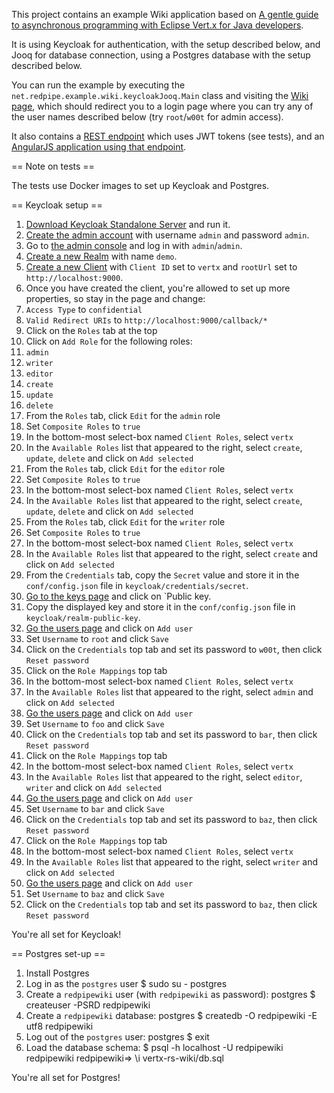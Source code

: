 This project contains an example Wiki application based on [A gentle guide to asynchronous 
programming with Eclipse Vert.x for Java developers](http://vertx.io/docs/guide-for-java-devs).

It is using Keycloak for authentication, with the setup described below,
and Jooq for database connection, using a Postgres database with the setup described below.

You can run the example by executing the `net.redpipe.example.wiki.keycloakJooq.Main` class and
visiting the [Wiki page](http://localhost:9000/wiki), which should redirect you to a login page
where you can try any of the user names described below (try `root`/`w00t` for admin access).

It also contains a [REST endpoint](http://localhost:9000/wiki/api) which uses JWT tokens (see tests),
and an [AngularJS application using that endpoint](http://localhost:9000/wiki/app).

== Note on tests ==

The tests use Docker images to set up Keycloak and Postgres.

== Keycloak setup ==

1. [Download Keycloak Standalone Server](http://www.keycloak.org/downloads.html) and run it.
1. [Create the admin account](http://localhost:8080/auth) with username `admin` and password `admin`.
1. Go to [the admin console](http://localhost:8080/auth/admin/) and log in with `admin`/`admin`.
1. [Create a new Realm](http://localhost:8080/auth/admin/master/console/#/create/realm) with name `demo`.
1. [Create a new Client](http://localhost:8080/auth/admin/master/console/#/create/client/stef) with `Client ID` set to `vertx` and
 `rootUrl` set to `http://localhost:9000`.
1. Once you have created the client, you're allowed to set up more properties, so stay in the page and change:
 1. `Access Type` to `confidential`
 1. `Valid Redirect URIs` to `http://localhost:9000/callback/*`  
1. Click on the `Roles` tab at the top
1. Click on `Add Role` for the following roles:
 1. `admin`
 1. `writer`
 1. `editor`
 1. `create`
 1. `update`
 1. `delete`
1. From the `Roles` tab, click `Edit` for the `admin` role
 1. Set `Composite Roles` to `true`
 1. In the bottom-most select-box named `Client Roles`, select `vertx`
 1. In the `Available Roles` list that appeared to the right, select `create`, `update`, `delete` and click on `Add selected`
1. From the `Roles` tab, click `Edit` for the `editor` role
 1. Set `Composite Roles` to `true`
 1. In the bottom-most select-box named `Client Roles`, select `vertx`
 1. In the `Available Roles` list that appeared to the right, select `create`, `update`, `delete` and click on `Add selected`
1. From the `Roles` tab, click `Edit` for the `writer` role
 1. Set `Composite Roles` to `true`
 1. In the bottom-most select-box named `Client Roles`, select `vertx`
 1. In the `Available Roles` list that appeared to the right, select `create` and click on `Add selected`
1. From the `Credentials` tab, copy the `Secret` value and store it in the `conf/config.json` file in `keycloak/credentials/secret`.
1. [Go to the keys page](http://localhost:8080/auth/admin/master/console/#/realms/demo/keys) and click on `Public key.
 1. Copy the displayed key and store it in the `conf/config.json` file in `keycloak/realm-public-key`.
1. [Go the users page](http://localhost:8080/auth/admin/master/console/#/realms/demo/users) and click on `Add user`
 1. Set `Username` to `root` and click `Save`
 1. Click on the `Credentials` top tab and set its password to `w00t`, then click `Reset password`
 1. Click on the `Role Mappings` top tab
  1. In the bottom-most select-box named `Client Roles`, select `vertx`
  1. In the `Available Roles` list that appeared to the right, select `admin` and click on `Add selected`
1. [Go the users page](http://localhost:8080/auth/admin/master/console/#/realms/demo/users) and click on `Add user`
 1. Set `Username` to `foo` and click `Save`
 1. Click on the `Credentials` top tab and set its password to `bar`, then click `Reset password`
 1. Click on the `Role Mappings` top tab
  1. In the bottom-most select-box named `Client Roles`, select `vertx`
  1. In the `Available Roles` list that appeared to the right, select `editor`, `writer` and click on `Add selected`
1. [Go the users page](http://localhost:8080/auth/admin/master/console/#/realms/demo/users) and click on `Add user`
 1. Set `Username` to `bar` and click `Save`
 1. Click on the `Credentials` top tab and set its password to `baz`, then click `Reset password`
 1. Click on the `Role Mappings` top tab
  1. In the bottom-most select-box named `Client Roles`, select `vertx`
  1. In the `Available Roles` list that appeared to the right, select `writer` and click on `Add selected`
1. [Go the users page](http://localhost:8080/auth/admin/master/console/#/realms/demo/users) and click on `Add user`
 1. Set `Username` to `baz` and click `Save`
 1. Click on the `Credentials` top tab and set its password to `baz`, then click `Reset password`

You're all set for Keycloak!

== Postgres set-up ==

1. Install Postgres
1. Log in as the `postgres` user
    $ sudo su - postgres
1. Create a `redpipewiki` user (with `redpipewiki` as password):
    postgres $ createuser -PSRD redpipewiki
1. Create a `redpipewiki` database:
    postgres $ createdb -O redpipewiki -E utf8 redpipewiki
1. Log out of the `postgres` user:
    postgres $ exit
1. Load the database schema:
    $ psql -h localhost -U redpipewiki redpipewiki
    redpipewiki=> \i vertx-rs-wiki/db.sql 

You're all set for Postgres!    
